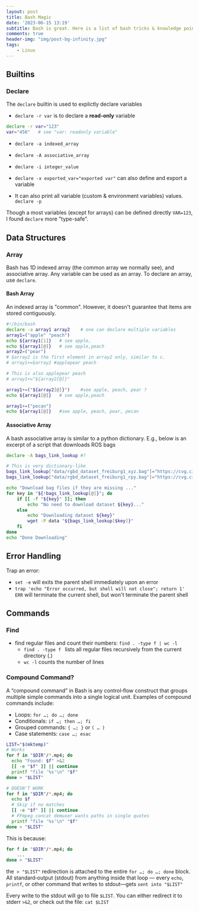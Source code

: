 ```yaml
---
layout: post
title: Bash Magic
date: '2023-06-15 13:19'
subtitle: Bash is great. Here is a list of bash tricks & knowledge points that I found magical
comments: true
header-img: "img/post-bg-infinity.jpg"
tags:
    - Linux
---
```


## Builtins

### Declare

The `declare` builtin is used to explictly declare variables

- `declare -r var` is to declare a **read-only** variable

```bash
declare -r var="123"
var="456"   # see "var: readonly variable"
```

- `declare -a indexed_array`
- `declare -A associative_array`
- `declare -i integer_value`

- `declare -x exported_var="exported var"` can also define and export a variable

- It can also print all variable (custom & environment variables) values. `declare -p`

Though a most variables (except for arrays) can be defined directly `VAR=123`, I found `declare` more "type-safe".

## Data Structures

### Array

Bash has 1D indexed array (the common array we normally see), and associative array. Any variable can be used as an array. To declare an array, use `declare`.

#### Bash Array

An indexed array is "common". However, it doesn't guarantee that items are stored contiguously. 

```bash
#!/bin/bash
declare -a array1 array2    # one can declare multiple variables
array1=("apple" "peach")
echo ${array1[1]}   # see apple,
echo ${array1[@]}   # see apple,peach
array2=("pear")
# $array2 is the first element in array2 only, similar to c.
# array1+=$array2 #applepear peach 

# This is also applepear peach
# array1+="${array2[@]}"

array1+=("${array2[@]}")    #see apple, peach, pear ?
echo ${array1[@]}   # see apple,peach

array1+=("pecan")   
echo ${array1[@]}   #see apple, peach, pear, pecan
```

#### Associative Array

A bash associative array is similar to a python dictionary. E.g., below is an excerpt of a script that downloads ROS bags

```bash
declare -A bags_link_lookup #?

# This is very dictionary-like
bags_link_lookup["data/rgbd_dataset_freiburg1_xyz.bag"]="https://cvg.cit.tum.de/rgbd/dataset/freiburg1/rgbd_dataset_freiburg1_xyz.bag"
bags_link_lookup["data/rgbd_dataset_freiburg1_rpy.bag"]="https://cvg.cit.tum.de/rgbd/dataset/freiburg1/rgbd_dataset_freiburg1_rpy.bag"

echo "Download bag files if they are missing ..."
for key in "${!bags_link_lookup[@]}"; do
    if [[ -f "${key}" ]]; then 
        echo "No need to download dataset ${key}..."
    else
        echo "Downloading dataset ${key}"
        wget -P data "${bags_link_lookup[$key]}"
    fi
done
echo "Done Downloading"
```

## Error Handling

Trap an error:
- `set -e` will exits the parent shell immediately upon an error
- `trap 'echo "Error occurred, but shell will not close"; return 1' ERR` will terminate the current shell, but won't terminate the parent shell

## Commands

### Find
- find regular files and count their numbers: `find . -type f | wc -l`
    - `find . -type f ` lists all regular files recursively from the current directory (.)
    - `wc -l` counts the number of lines 

### Compound Command?

A “compound command” in Bash is any control‐flow construct that groups multiple simple commands into a single logical unit. Examples of compound commands include:

- Loops: `for …; do …; done`
- Conditionals: `if …; then …; fi`
- Grouped commands: `{ …; }` or `( … )`
- Case statements: `case …; esac`

```bash
LIST="$(mktemp)"
# Works
for f in "$DIR"/*.mp4; do
  echo "Found: $f" >&2
  [[ -e "$f" ]] || continue
  printf "file '%s'\n" "$f"
done > "$LIST"

# DOESN'T WORK
for f in "$DIR"/*.mp4; do
  echo $f
  # Skip if no matches
  [[ -e "$f" ]] || continue
  # FFmpeg concat demuxer wants paths in single quotes
  printf "file '%s'\n" "$f"
done > "$LIST"
```

This is because:
```bash
for f in "$DIR"/*.mp4; do
    ... 
done > "$LIST"
```

the` > "$LIST"` redirection is attached to the entire `for …; do …; done` block. All standard‐output (stdout) from anything inside that loop — every `echo`, `printf`, or other command that writes to stdout—gets `sent into "$LIST"`

Every write to the stdout will go to file `$LIST`. You can either redirect it to stderr `>&2`, or check out the file: `cat $LIST`

